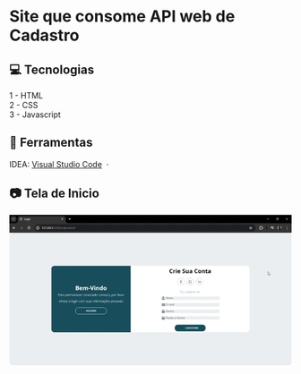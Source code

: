 <h1> Site que consome API web de Cadastro </h1>

## 💻 Tecnologias
<a>1 - HTML<a><br>
<a>2 - CSS<a><br>
<a>3 - Javascript<a><br>

## 🔨 Ferramentas
IDEA: [Visual Studio Code](https://code.visualstudio.com/) &nbsp;&middot;&nbsp; <br>

## 📷 Tela de Inicio
<img width="800px" src="./imgTelas/telaInicial.gif"><br><br>
